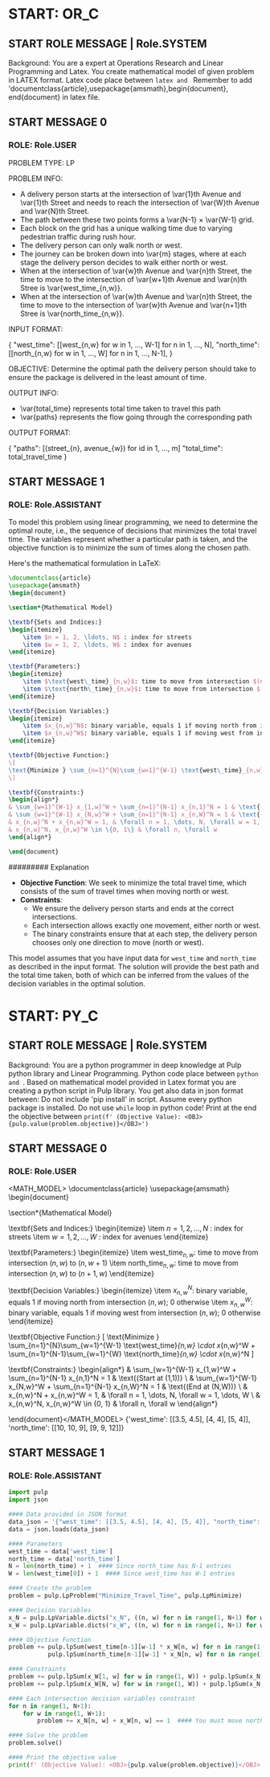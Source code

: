 # START: OR_C 
## START ROLE MESSAGE | Role.SYSTEM 
Background: You are a expert at Operations Research and Linear Programming and Latex. You create mathematical model of given problem in LATEX format. Latex code place between ```latex and ``` Remember to add 'documentclass{article},usepackage{amsmath},begin{document}, end{document} in latex file. 
## START MESSAGE 0 
### ROLE: Role.USER
<DESCRIPTION>
PROBLEM TYPE: LP

PROBLEM INFO:

- A delivery person starts at the intersection of \var{1}th Avenue and \var{1}th Street and needs to reach the intersection of \var{W}th Avenue and \var{N}th Street.
- The path between these two points forms a \var{N-1} × \var{W-1} grid.
- Each block on the grid has a unique walking time due to varying pedestrian traffic during rush hour.
- The delivery person can only walk north or west.
- The journey can be broken down into \var{m} stages, where at each stage the delivery person decides to walk either north or west.
- When at the intersection of \var{w}th Avenue and \var{n}th Street, the time to move to the intersection of \var{w+1}th Avenue and \var{n}th Stree is \var{west_time_{n,w}}.
- When at the intersection of \var{w}th Avenue and \var{n}th Street, the time to move to the intersection of \var{w}th Avenue and \var{n+1}th Stree is \var{north_time_{n,w}}.

INPUT FORMAT:

{
    "west_time": [[west_{n,w} for w in 1, ..., W-1] for n in 1, ..., N],
    "north_time": [[north_{n,w} for w in 1, ..., W] for n in 1, ..., N-1],
}

OBJECTIVE: Determine the optimal path the delivery person should take to ensure the package is delivered in the least amount of time.

OUTPUT INFO:

- \var{total_time} represents total time taken to travel this path
- \var{paths} represents the flow going through the corresponding path

OUTPUT FORMAT:

{
    "paths": [(street_{n}, avenue_{w}) for id in 1, ..., m]
    "total_time": total_travel_time
}
</DESCRIPTION>


## START MESSAGE 1 
### ROLE: Role.ASSISTANT
To model this problem using linear programming, we need to determine the optimal route, i.e., the sequence of decisions that minimizes the total travel time. The variables represent whether a particular path is taken, and the objective function is to minimize the sum of times along the chosen path.

Here's the mathematical formulation in LaTeX:

```latex
\documentclass{article}
\usepackage{amsmath}
\begin{document}

\section*{Mathematical Model}

\textbf{Sets and Indices:}
\begin{itemize}
    \item $n = 1, 2, \ldots, N$ : index for streets
    \item $w = 1, 2, \ldots, W$ : index for avenues
\end{itemize}

\textbf{Parameters:}
\begin{itemize}
    \item $\text{west\_time}_{n,w}$: time to move from intersection $(n, w)$ to $(n, w+1)$
    \item $\text{north\_time}_{n,w}$: time to move from intersection $(n, w)$ to $(n+1, w)$
\end{itemize}

\textbf{Decision Variables:}
\begin{itemize}
    \item $x_{n,w}^N$: binary variable, equals 1 if moving north from intersection $(n, w)$; 0 otherwise
    \item $x_{n,w}^W$: binary variable, equals 1 if moving west from intersection $(n, w)$; 0 otherwise
\end{itemize}

\textbf{Objective Function:}
\[
\text{Minimize } \sum_{n=1}^{N}\sum_{w=1}^{W-1} \text{west\_time}_{n,w} \cdot x_{n,w}^W + \sum_{n=1}^{N-1}\sum_{w=1}^{W} \text{north\_time}_{n,w} \cdot x_{n,w}^N
\]

\textbf{Constraints:}
\begin{align*}
& \sum_{w=1}^{W-1} x_{1,w}^W + \sum_{n=1}^{N-1} x_{n,1}^N = 1 & \text{(Start at (1,1))} \\
& \sum_{w=1}^{W-1} x_{N,w}^W + \sum_{n=1}^{N-1} x_{n,W}^N = 1 & \text{(End at (N,W))} \\
& x_{n,w}^N + x_{n,w}^W = 1, & \forall n = 1, \dots, N, \forall w = 1, \dots, W \\
& x_{n,w}^N, x_{n,w}^W \in \{0, 1\} & \forall n, \forall w
\end{align*}

\end{document}
```

######### Explanation
- **Objective Function**: We seek to minimize the total travel time, which consists of the sum of travel times when moving north or west.
- **Constraints**:
  - We ensure the delivery person starts and ends at the correct intersections.
  - Each intersection allows exactly one movement, either north or west.
  - The binary constraints ensure that at each step, the delivery person chooses only one direction to move (north or west).

This model assumes that you have input data for `west_time` and `north_time` as described in the input format. The solution will provide the best path and the total time taken, both of which can be inferred from the values of the decision variables in the optimal solution.

# START: PY_C 
## START ROLE MESSAGE | Role.SYSTEM 
Background: You are a python programmer in deep knowledge at Pulp python library and Linear Programming. Python code place between ```python and ```. Based on mathematical model provided in Latex format you are creating a python script in Pulp library. You get also data in json format between: <DATA></DATA> Do not include 'pip install' in script. Assume every python package is installed. Do not use `while` loop in python code! Print at the end the objective between <OBJ></OBJ> `print(f' (Objective Value): <OBJ>{pulp.value(problem.objective)}</OBJ>')` 
## START MESSAGE 0 
### ROLE: Role.USER
<MATH_MODEL>
\documentclass{article}
\usepackage{amsmath}
\begin{document}

\section*{Mathematical Model}

\textbf{Sets and Indices:}
\begin{itemize}
    \item $n = 1, 2, \ldots, N$ : index for streets
    \item $w = 1, 2, \ldots, W$ : index for avenues
\end{itemize}

\textbf{Parameters:}
\begin{itemize}
    \item $\text{west\_time}_{n,w}$: time to move from intersection $(n, w)$ to $(n, w+1)$
    \item $\text{north\_time}_{n,w}$: time to move from intersection $(n, w)$ to $(n+1, w)$
\end{itemize}

\textbf{Decision Variables:}
\begin{itemize}
    \item $x_{n,w}^N$: binary variable, equals 1 if moving north from intersection $(n, w)$; 0 otherwise
    \item $x_{n,w}^W$: binary variable, equals 1 if moving west from intersection $(n, w)$; 0 otherwise
\end{itemize}

\textbf{Objective Function:}
\[
\text{Minimize } \sum_{n=1}^{N}\sum_{w=1}^{W-1} \text{west\_time}_{n,w} \cdot x_{n,w}^W + \sum_{n=1}^{N-1}\sum_{w=1}^{W} \text{north\_time}_{n,w} \cdot x_{n,w}^N
\]

\textbf{Constraints:}
\begin{align*}
& \sum_{w=1}^{W-1} x_{1,w}^W + \sum_{n=1}^{N-1} x_{n,1}^N = 1 & \text{(Start at (1,1))} \\
& \sum_{w=1}^{W-1} x_{N,w}^W + \sum_{n=1}^{N-1} x_{n,W}^N = 1 & \text{(End at (N,W))} \\
& x_{n,w}^N + x_{n,w}^W = 1, & \forall n = 1, \dots, N, \forall w = 1, \dots, W \\
& x_{n,w}^N, x_{n,w}^W \in \{0, 1\} & \forall n, \forall w
\end{align*}

\end{document}</MATH_MODEL>
<DATA>
{'west_time': [[3.5, 4.5], [4, 4], [5, 4]], 'north_time': [[10, 10, 9], [9, 9, 12]]}</DATA>


## START MESSAGE 1 
### ROLE: Role.ASSISTANT
```python
import pulp
import json

#### Data provided in JSON format
data_json = '{"west_time": [[3.5, 4.5], [4, 4], [5, 4]], "north_time": [[10, 10, 9], [9, 9, 12]]}'
data = json.loads(data_json)

#### Parameters
west_time = data['west_time']
north_time = data['north_time']
N = len(north_time) + 1  #### Since north_time has N-1 entries
W = len(west_time[0]) + 1  #### Since west_time has W-1 entries

#### Create the problem
problem = pulp.LpProblem("Minimize_Travel_Time", pulp.LpMinimize)

#### Decision Variables
x_N = pulp.LpVariable.dicts("x_N", ((n, w) for n in range(1, N+1) for w in range(1, W+1)), cat='Binary')
x_W = pulp.LpVariable.dicts("x_W", ((n, w) for n in range(1, N+1) for w in range(1, W+1)), cat='Binary')

#### Objective Function
problem += pulp.lpSum(west_time[n-1][w-1] * x_W[n, w] for n in range(1, N+1) for w in range(1, W)) + \
           pulp.lpSum(north_time[n-1][w-1] * x_N[n, w] for n in range(1, N) for w in range(1, W+1))

#### Constraints
problem += pulp.lpSum(x_W[1, w] for w in range(1, W)) + pulp.lpSum(x_N[n, 1] for n in range(1, N)) == 1  #### Start at (1,1)
problem += pulp.lpSum(x_W[N, w] for w in range(1, W)) + pulp.lpSum(x_N[n, W] for n in range(1, N)) == 1  #### End at (N,W)

#### Each intersection decision variables constraint
for n in range(1, N+1):
    for w in range(1, W+1):
        problem += x_N[n, w] + x_W[n, w] == 1  #### You must move north or west

#### Solve the problem
problem.solve()

#### Print the objective value
print(f' (Objective Value): <OBJ>{pulp.value(problem.objective)}</OBJ>')
```

